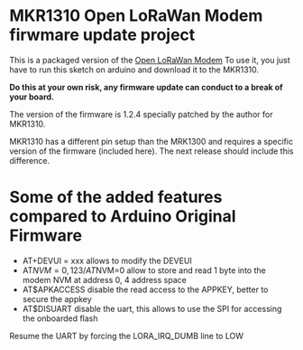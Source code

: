 # MKR1310 Open LoRaWan Modem firwmare update project

This is a packaged version of the [Open LoRaWan Modem](https://github.com/hardwario/lora-modem-abz)
To use it, you just have to run this sketch on arduino and download it to the MKR1310.

**Do this at your own risk, any firmware update can conduct to a break of your board.**

The version of the firmware is 1.2.4 specially patched by the author for MKR1310.

MKR1310 has a different pin setup than the MRK1300 and requires a specific version of the firmware (included here). The next release should include this difference.

# Some of the added features compared to Arduino Original Firmware
- AT+DEVUI = xxx allows to modify the DEVEUI
- AT$NVM=0,123 / AT$NVM=0 allow to store and read 1 byte into the modem NVM at address 0, 4 address space
- AT$APKACCESS disable the read access to the APPKEY, better to secure the appkey
- AT$DISUART disable the uart, this allows to use the SPI for accessing the onboarded flash

Resume the UART by forcing the LORA_IRQ_DUMB line to LOW
